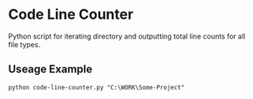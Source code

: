 # Code Line Counter
Python script for iterating directory and outputting total line counts for all file types.

## Useage Example
`python code-line-counter.py "C:\WORK\Some-Project"`